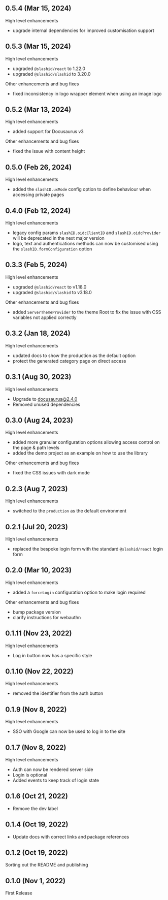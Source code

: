 ## 0.5.4 (Mar 15, 2024)

High level enhancements

- upgrade internal dependencies for improved customisation support

## 0.5.3 (Mar 15, 2024)

High level enhancements

- upgraded `@slashid/react` to 1.22.0
- upgraded `@slashid/slashid` to 3.20.0

Other enhancements and bug fixes

- fixed inconsistency in logo wrapper element when using an image logo

## 0.5.2 (Mar 13, 2024)

High level enhancements

- added support for Docusaurus v3

Other enhancements and bug fixes

- fixed the issue with content height

## 0.5.0 (Feb 26, 2024)

High level enhancements

- added the `slashID.uxMode` config option to define behaviour when accessing private pages

## 0.4.0 (Feb 12, 2024)

High level enhancements

- legacy config params `slashID.oidcClientID` and `slashID.oidcProvider` will be deprecated in the next major version
- logo, text and authentications methods can now be customised using the `slashID.formConfiguration` option

## 0.3.3 (Feb 5, 2024)

High level enhancements

- upgraded `@slashid/react` to v1.18.0
- upgraded `@slashid/slashid` to v3.18.0

Other enhancements and bug fixes

- added `ServerThemeProvider` to the theme Root to fix the issue with CSS variables not applied correctly

## 0.3.2 (Jan 18, 2024)

High level enhancements

- updated docs to show the production as the default option
- protect the generated category page on direct access

## 0.3.1 (Aug 30, 2023)

High level enhancements

- Upgrade to docusaurus@2.4.0
- Removed unused dependencies

## 0.3.0 (Aug 24, 2023)

High level enhancements

- added more granular configuration options allowing access control on the page & path levels
- added the demo project as an example on how to use the library

Other enhancements and bug fixes

- fixed the CSS issues with dark mode

## 0.2.3 (Aug 7, 2023)

High level enhancements

- switched to the `production` as the default environment

## 0.2.1 (Jul 20, 2023)

High level enhancements

- replaced the bespoke login form with the standard `@slashid/react` login form

## 0.2.0 (Mar 10, 2023)

High level enhancements

- added a `forceLogin` configuration option to make login required

Other enhancements and bug fixes

- bump package version
- clarify instructions for webauthn

## 0.1.11 (Nov 23, 2022)

High level enhancements

- Log in button now has a specific style

## 0.1.10 (Nov 22, 2022)

High level enhancements

- removed the identifier from the auth button

## 0.1.9 (Nov 8, 2022)

High level enhancements

- SSO with Google can now be used to log in to the site

## 0.1.7 (Nov 8, 2022)

High level enhancements

- Auth can now be rendered server side
- Login is optional
- Added events to keep track of login state

## 0.1.6 (Oct 21, 2022)

- Remove the dev label

## 0.1.4 (Oct 19, 2022)

- Update docs with correct links and package references

## 0.1.2 (Oct 19, 2022)

Sorting out the README and publishing

## 0.1.0 (Nov 1, 2022)

First Release
